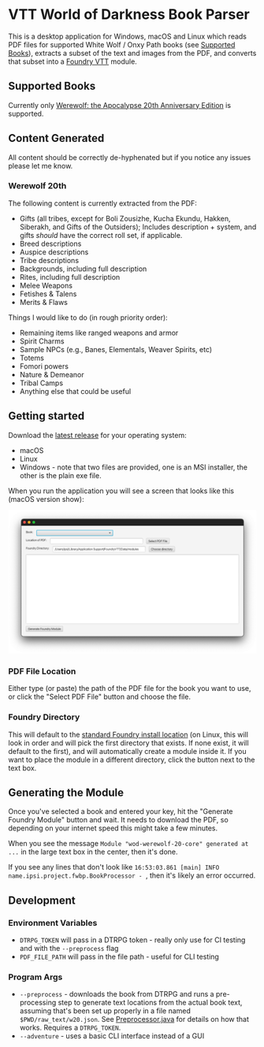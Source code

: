 # VTT World of Darkness Book Parser
This is a desktop application for Windows, macOS and Linux which reads PDF files for supported White Wolf / Onxy Path
books (see [Supported Books](#supported-books)), extracts a subset of the text and images from the PDF, and converts that
subset into a [Foundry VTT](https://foundryvtt.com) module.

## Supported Books
Currently only [Werewolf: the Apocalypse 20th Anniversary Edition](https://www.drivethrurpg.com/product/112871/Werewolf-The-Apocalypse-20th-Anniversary-Edition?term=Werewolf+the+apocalypse+20) is supported.

## Content Generated
All content should be correctly de-hyphenated but if you notice any issues please let me know.

### Werewolf 20th
The following content is currently extracted from the PDF:

* Gifts (all tribes, except for Boli Zousizhe, Kucha Ekundu, Hakken, Siberakh, and Gifts of the Outsiders);
  Includes description + system, and gifts _should_ have the correct roll set, if applicable.
* Breed descriptions
* Auspice descriptions
* Tribe descriptions
* Backgrounds, including full description
* Rites, including full description
* Melee Weapons
* Fetishes & Talens
* Merits & Flaws

Things I would like to do (in rough priority order):

* Remaining items like ranged weapons and armor
* Spirit Charms
* Sample NPCs (e.g., Banes, Elementals, Weaver Spirits, etc)
* Totems
* Fomori powers
* Nature & Demeanor
* Tribal Camps
* Anything else that could be useful

## Getting started
Download the [latest release](https://github.com/ipsi/vtt-wod-book-parser/releases) for your operating system:

* macOS
* Linux
* Windows - note that two files are provided, one is an MSI installer, the other is the plain
  exe file.

When you run the application you will see a screen that looks like this (macOS version show):

![default screen](docs/default-screen.png)

### PDF File Location
Either type (or paste) the path of the PDF file for the book you want to use, or click the "Select PDF File" button and
choose the file.

### Foundry Directory
This will default to the [standard Foundry install location](https://foundryvtt.com/article/configuration/)
(on Linux, this will look in order and will pick the first directory that exists. If none exist, it will default to the first),
and will automatically create a module inside it. If you want to place the module in a different
directory, click the button next to the text box.

## Generating the Module
Once you've selected a book and entered your key, hit the "Generate Foundry Module" button and
wait. It needs to download the PDF, so depending on your internet speed this might take a
few minutes.

When you see the message `Module "wod-werewolf-20-core" generated at ...` in the large text box in the center, then it's done.

If you see any lines that don't look like `16:53:03.861 [main] INFO name.ipsi.project.fwbp.BookProcessor - `,
then it's likely an error occurred.

## Development
### Environment Variables
* `DTRPG_TOKEN` will pass in a DTRPG token - really only use for CI testing and with the `--preprocess` flag
* `PDF_FILE_PATH` will pass in the file path - useful for CLI testing

### Program Args
* `--preprocess` - downloads the book from DTRPG and runs a pre-processing step to generate text locations from the
  actual book text, assuming that's been set up properly in a file named `$PWD/raw_text/w20.json`. See [Preprocessor.java](src/main/java/name/ipsi/project/fwbp/Preprocessor.java)
  for details on how that works. Requires a `DTRPG_TOKEN`.
* `--adventure` - uses a basic CLI interface instead of a GUI